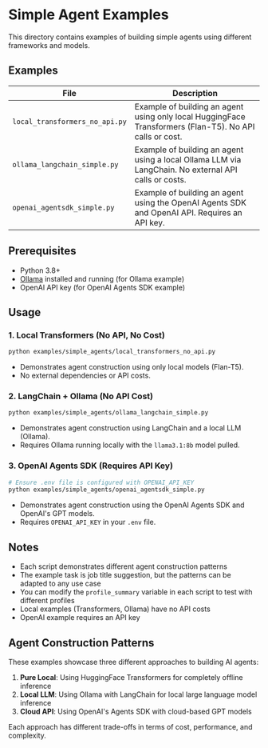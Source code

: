 # Simple Agent Examples

This directory contains examples of building simple agents using different frameworks and models.

## Examples

| File                        | Description                                                                 |
|-----------------------------|-----------------------------------------------------------------------------|
| `local_transformers_no_api.py` | Example of building an agent using only local HuggingFace Transformers (Flan-T5). No API calls or cost. |
| `ollama_langchain_simple.py`   | Example of building an agent using a local Ollama LLM via LangChain. No external API calls or costs. |
| `openai_agentsdk_simple.py`    | Example of building an agent using the OpenAI Agents SDK and OpenAI API. Requires an API key. |

## Prerequisites

- Python 3.8+
- [Ollama](https://ollama.com/) installed and running (for Ollama example)
- OpenAI API key (for OpenAI Agents SDK example)

## Usage

### 1. Local Transformers (No API, No Cost)
```bash
python examples/simple_agents/local_transformers_no_api.py
```
- Demonstrates agent construction using only local models (Flan-T5).
- No external dependencies or API costs.

### 2. LangChain + Ollama (No API Cost)
```bash
python examples/simple_agents/ollama_langchain_simple.py
```
- Demonstrates agent construction using LangChain and a local LLM (Ollama).
- Requires Ollama running locally with the `llama3.1:8b` model pulled.

### 3. OpenAI Agents SDK (Requires API Key)
```bash
# Ensure .env file is configured with OPENAI_API_KEY
python examples/simple_agents/openai_agentsdk_simple.py
```
- Demonstrates agent construction using the OpenAI Agents SDK and OpenAI's GPT models.
- Requires `OPENAI_API_KEY` in your `.env` file.

## Notes

- Each script demonstrates different agent construction patterns
- The example task is job title suggestion, but the patterns can be adapted to any use case
- You can modify the `profile_summary` variable in each script to test with different profiles
- Local examples (Transformers, Ollama) have no API costs
- OpenAI example requires an API key

## Agent Construction Patterns

These examples showcase three different approaches to building AI agents:

1. **Pure Local**: Using HuggingFace Transformers for completely offline inference
2. **Local LLM**: Using Ollama with LangChain for local large language model inference
3. **Cloud API**: Using OpenAI's Agents SDK with cloud-based GPT models

Each approach has different trade-offs in terms of cost, performance, and complexity. 